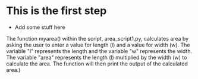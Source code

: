 # This is the first step

- Add some stuff here

The function myarea() within the script, area_script1.py, calculates area by asking the user to enter a value for length (l) and a value for width (w). The variable "l" represents the length and the variable "w" represents the width. The variable "area" represents the length (l) multiplied by the width (w) to calculate the area. The function will then print the output of the calculated area.)

